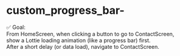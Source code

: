 # custom_progress_bar-
✅ Goal:</br>
From HomeScreen, when clicking a button to go to ContactScreen, </br>
show a Lottie loading animation (like a progress bar) first.  </br>
After a short delay (or data load), navigate to ContactScreen.</br>
